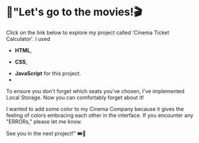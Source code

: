 # 🍿"Let's go to the movies!🎬 

Click on the link below to explore my project called 'Cinema Ticket Calculator'.
I used 
- **HTML**, 
* **CSS**,  
+ **JavaScript** for this project.  <br/>
+ 
To ensure you don't forget which seats you've chosen, I've implemented Local Storage. Now you can comfortably forget about it!

I wanted to add some color to my Cinema Company because it gives the feeling of colors embracing each other in the interface.
If you encounter any "ERRORs," please let me know.

See you in the next project!" 🎟️🎥

